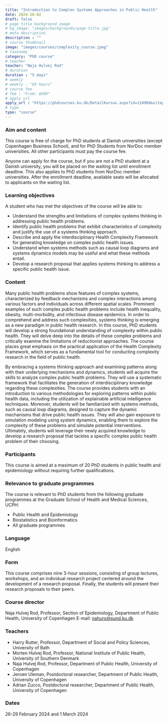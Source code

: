 ```yaml
---
title: "Introduction to Complex Systems Approaches in Public Health"
date: 2024-26-02
draft: false
# page title background image
# bg_image: "images/backgrounds/page-title.jpg"
# meta description
description : ""
# course thumbnail
image: "images/courses/complexity_course.jpeg"
# taxonomy
category: "PhD course"
# teacher
teacher: "Naja Hulvej Rod"
# duration
duration : "5 days"
# weekly
# weekly : "03 hours"
# course fee
# fee : "From: $699"
# apply url
apply_url : "https://phdcourses.ku.dk/DetailKursus.aspx?id=110968&sitepath=SUND"
# type
type: "course"
---
```


### Aim and content
This course is free of charge for PhD students at Danish universities (except Copenhagen Business School), and for PhD Students from NorDoc member universities. All other participants must pay the course fee.

Anyone can apply for the course, but if you are not a PhD student at a Danish university, you will be placed on the waiting list until enrollment deadline. This also applies to PhD students from NorDoc member universities. After the enrollment deadline, available seats will be allocated to applicants on the waiting list.

### Learning objectives
A student who has met the objectives of the course will be able to:

- Understand the strengths and limitations of complex systems thinking in addressing public health problems.
- Identify public health problems that exhibit characteristics of complexity and justify the use of a systems thinking approach.
- Describe and apply the interdisciplinary Health Complexity Framework for generating knowledge on complex public health issues.
- Understand when systems methods such as causal loop diagrams and systems dynamics models may be useful and what these methods entail.
- Develop a research proposal that applies systems thinking to address a specific public health issue.

### Content
Many public health problems show features of complex systems, characterized by feedback mechanisms and complex interactions among various factors and individuals across different spatial scales. Prominent examples of such complex public health problems include health inequality, obesity, multi-morbidity, and infectious disease epidemics. In order to comprehend and address such complexities, systems thinking is emerging as a new paradigm in public health research.
In this course, PhD students will develop a strong foundational understanding of complexity within public health. They will delve deep into the details of these complex problems and critically examine the limitations of reductionist approaches. The course places great emphasis on the practical application of the Health Complexity Framework, which serves as a fundamental tool for conducting complexity research in the field of public health.

By embracing a systems thinking approach and examining patterns along with their underlying mechanisms and dynamics, students will acquire the skills to analyze complex public health problems. They will use a systematic framework that facilitates the generation of interdisciplinary knowledge regarding these complexities. The course provides students with an introduction to various methodologies for exploring patterns within public health data, including the utilization of explainable artificial intelligence techniques. Moreover, students will be familiarized with systems methods, such as causal loop diagrams, designed to capture the dynamic mechanisms that drive public health issues. They will also gain exposure to simulation modeling using system dynamics, enabling them to explore the complexity of these problems and simulate potential interventions. Ultimately, students will leverage their newly acquired knowledge to develop a research proposal that tackles a specific complex public health problem of their choosing.

### Participants
This course is aimed at a maximum of 20 PhD students in public health and epidemiology without requiring further qualifications.

### Relevance to graduate programmes
The course is relevant to PhD students from the following graduate programmes at the Graduate School of Health and Medical Sciences, UCPH:
- Public Health and Epidemiology
- Biostatistics and Bioinformatics
- All graduate programmes

### Language
English

### Form
This course comprises nine 3-hour sessions, consisting of group lectures, workshops, and an individual research project centered around the development of a research proposal. Finally, the students will present their research proposals to their peers.

### Course director
Naja Hulvej Rod, Professor, Section of Epidemiology, Department of Public Health, University of Copenhagen 
E-mail: nahuro@sund.ku.dk

### Teachers
- Harry Rutter, Professor, Department of Social and Policy Sciences, University of Bath
- Morten Hulvej Rod, Professor, National Institute of Public Health, University of Southern Denmark
- Naja Hulvej Rod, Professor, Department of Public Health, University of Copenhagen
- Jeroen Uleman, Postdoctoral researcher, Department of Public Health, University of Copenhagen
- Adrian Zucco, Postdoctoral researcher, Department of Public Health, University of Copenhagen

### Dates
26-29 February 2024 and 1 March 2024